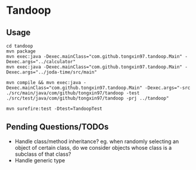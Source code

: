 # Tandoop

## Usage

```
cd tandoop
mvn package
mvn exec:java -Dexec.mainClass="com.github.tongxin97.tandoop.Main" -Dexec.args="../calculator"
mvn exec:java -Dexec.mainClass="com.github.tongxin97.tandoop.Main" -Dexec.args="../joda-time/src/main"

mvn compile && mvn exec:java -Dexec.mainClass="com.github.tongxin97.tandoop.Main" -Dexec.args="-src ./src/main/java/com/github/tongxin97/tandoop -test ./src/test/java/com/github/tongxin97/tandoop -prj ../tandoop"

mvn surefire:test -Dtest=TandoopTest
```

## Pending Questions/TODOs
* Handle class/method inheritance? eg. when randomly selecting an object of certain class, do we consider objects whose class is a subclass of that class?
* Handle generic type